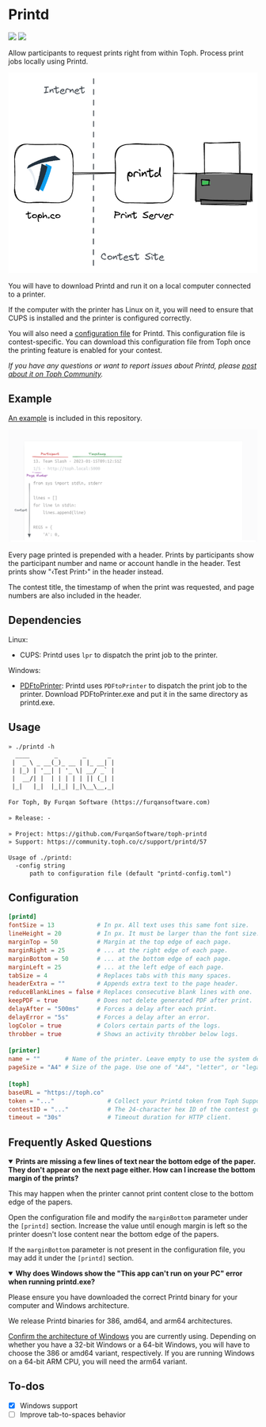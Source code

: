 # Printd

[![](https://img.shields.io/github/v/release/FurqanSoftware/toph-printd)](https://github.com/FurqanSoftware/toph-printd/releases) [![](https://img.shields.io/badge/support-community.toph.co-blue)](https://community.toph.co/c/support/printd/57)

Allow participants to request prints right from within Toph. Process print jobs locally using Printd.

![](overview.png)

You will have to download Printd and run it on a local computer connected to a printer.

If the computer with the printer has Linux on it, you will need to ensure that CUPS is installed and the printer is configured correctly.

You will also need a [configuration file](#configuration) for Printd. This configuration file is contest-specific. You can download this configuration file from Toph once the printing feature is enabled for your contest.

_If you have any questions or want to report issues about Printd, please [post about it on Toph Community](https://community.toph.co/new-topic?category=support/printd)._

## Example

[An example](example/example.pdf) is included in this repository.

![](example/header.png)

Every page printed is prepended with a header. Prints by participants show the participant number and name or account handle in the header. Test prints show "‹Test Print›" in the header instead.

The contest title, the timestamp of when the print was requested, and page numbers are also included in the header.

## Dependencies

Linux:

- CUPS: Printd uses `lpr` to dispatch the print job to the printer.

Windows:

- [PDFtoPrinter](http://www.columbia.edu/~em36/pdftoprinter.html): Printd uses `PDFtoPrinter` to dispatch the print job to the printer. Download PDFtoPrinter.exe and put it in the same directory as printd.exe.

## Usage

```
» ./printd -h
  ____       _       _      _ 
 |  _ \ _ __(_)_ __ | |_ __| |
 | |_) | '__| | '_ \| __/ _` |
 |  __/| |  | | | | | || (_| |
 |_|   |_|  |_|_| |_|\__\__,_|

For Toph, By Furqan Software (https://furqansoftware.com)

» Release: -

» Project: https://github.com/FurqanSoftware/toph-printd
» Support: https://community.toph.co/c/support/printd/57

Usage of ./printd:
  -config string
      path to configuration file (default "printd-config.toml")
```

## Configuration

``` toml
[printd]
fontSize = 13            # In px. All text uses this same font size.
lineHeight = 20          # In px. It must be larger than the font size.
marginTop = 50           # Margin at the top edge of each page.
marginRight = 25         # ... at the right edge of each page.
marginBottom = 50        # ... at the bottom edge of each page.
marginLeft = 25          # ... at the left edge of each page.
tabSize = 4              # Replaces tabs with this many spaces.
headerExtra = ""         # Appends extra text to the page header.
reduceBlankLines = false # Replaces consecutive blank lines with one.
keepPDF = true           # Does not delete generated PDF after print.
delayAfter = "500ms"     # Forces a delay after each print.
delayError = "5s"        # Forces a delay after an error.
logColor = true          # Colors certain parts of the logs.
throbber = true          # Shows an activity throbber below logs.

[printer]
name = ""       # Name of the printer. Leave empty to use the system default.
pageSize = "A4" # Size of the page. Use one of "A4", "letter", or "legal".

[toph]
baseURL = "https://toph.co"
token = "..."               # Collect your Printd token from Toph Support. The token is contest-specific.
contestID = "..."           # The 24-character hex ID of the contest goes here.
timeout = "30s"             # Timeout duration for HTTP client.
```

## Frequently Asked Questions

<details open>
<summary><b>Prints are missing a few lines of text near the bottom edge of the paper. They don't appear on the next page either. How can I increase the bottom margin of the prints?</b></summary>

This may happen when the printer cannot print content close to the bottom edge of the papers.

Open the configuration file and modify the `marginBottom` parameter under the `[printd]` section. Increase the value until enough margin is left so the printer doesn't lose content near the bottom edge of the papers.

If the `marginBottom` parameter is not present in the configuration file, you may add it under the `[printd]` section.

</details>

<details open>
<summary><b>Why does Windows show the "This app can't run on your PC" error when running printd.exe?</b></summary>

Please ensure you have downloaded the correct Printd binary for your computer and Windows architecture.

We release Printd binaries for 386, amd64, and arm64 architectures.

[Confirm the architecture of Windows](https://support.microsoft.com/en-us/windows/32-bit-and-64-bit-windows-frequently-asked-questions-c6ca9541-8dce-4d48-0415-94a3faa2e13d) you are currently using. Depending on whether you have a 32-bit Windows or a 64-bit Windows, you will have to choose the 386 or amd64 variant, respectively. If you are running Windows on a 64-bit ARM CPU, you will need the arm64 variant.

</details>

## To-dos

- [x] Windows support
- [ ] Improve tab-to-spaces behavior
